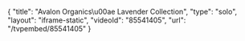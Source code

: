 {
    "title": "Avalon Organics\u00ae Lavender Collection",
    "type": "solo",
    "layout": "iframe-static",
    "videoId": "85541405",
    "url": "\/tvpembed\/85541405"
}